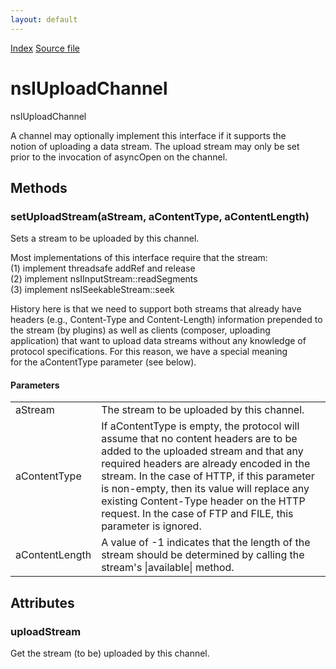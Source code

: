 ```yaml
---
layout: default
---
```

<div id='links'><a href="../index.html">Index</a>
<a href="http://dxr.mozilla.org/mozilla-central/source/netwerk/base/public/nsIUploadChannel.idl">Source file</a>
</div>

# nsIUploadChannel #
  
nsIUploadChannel  
  
A channel may optionally implement this interface if it supports the  
notion of uploading a data stream.  The upload stream may only be set  
prior to the invocation of asyncOpen on the channel.  
  

## Methods ##

### setUploadStream(aStream, aContentType, aContentLength) ###
  
Sets a stream to be uploaded by this channel.  
  
Most implementations of this interface require that the stream:  
  (1) implement threadsafe addRef and release  
  (2) implement nsIInputStream::readSegments  
  (3) implement nsISeekableStream::seek  
  
History here is that we need to support both streams that already have  
headers (e.g., Content-Type and Content-Length) information prepended to  
the stream (by plugins) as well as clients (composer, uploading  
application) that want to upload data streams without any knowledge of  
protocol specifications.  For this reason, we have a special meaning  
for the aContentType parameter (see below).  
  
  

#### Parameters ####

<table>

<tr>
<td>aStream</td>
<td>       The stream to be uploaded by this channel.  
</td>
</tr>

<tr>
<td>aContentType</td>
<td>       If aContentType is empty, the protocol will assume that no  
       content headers are to be added to the uploaded stream and that  
       any required headers are already encoded in the stream.  In the  
       case of HTTP, if this parameter is non-empty, then its value will  
       replace any existing Content-Type header on the HTTP request.  
       In the case of FTP and FILE, this parameter is ignored.  
</td>
</tr>

<tr>
<td>aContentLength</td>
<td>       A value of -1 indicates that the length of the stream should be  
       determined by calling the stream's |available| method.  
</td>
</tr>

</table>

## Attributes ##

### uploadStream ###
  
Get the stream (to be) uploaded by this channel.  
  

